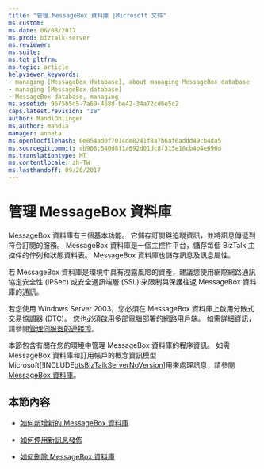 ```yaml
---
title: "管理 MessageBox 資料庫 |Microsoft 文件"
ms.custom: 
ms.date: 06/08/2017
ms.prod: biztalk-server
ms.reviewer: 
ms.suite: 
ms.tgt_pltfrm: 
ms.topic: article
helpviewer_keywords:
- managing [MessageBox database], about managing MessageBox database
- managing [MessageBox database]
- MessageBox database, managing
ms.assetid: 9675b5d5-7a69-468d-be42-34a72cd6e5c2
caps.latest.revision: "18"
author: MandiOhlinger
ms.author: mandia
manager: anneta
ms.openlocfilehash: 0e854ad0f7014de8241f8a7b6af6addd49cb4da5
ms.sourcegitcommit: cb908c540d8f1a692d01dc8f313e16cb4b4e696d
ms.translationtype: MT
ms.contentlocale: zh-TW
ms.lasthandoff: 09/20/2017
---
```

# <a name="managing-messagebox-databases"></a>管理 MessageBox 資料庫
MessageBox 資料庫有三個基本功能。 它儲存訂閱與追蹤資訊，並將訊息傳遞到符合訂閱的服務。 MessageBox 資料庫是一個主控件平台，儲存每個 BizTalk 主控件的佇列和狀態資料表。 MessageBox 資料庫也儲存訊息及訊息屬性。  
  
 若 MessageBox 資料庫是環境中具有洩露風險的資產，建議您使用網際網路通訊協定安全性 (IPSec) 或安全通訊端層 (SSL) 來限制與保護往返 MessageBox 資料庫的通訊。  
  
 若您使用 Windows Server 2003，您必須在 MessageBox 資料庫上啟用分散式交易協調器 (DTC)。 您也必須啟用多部電腦部署的網路用戶端。 如需詳細資訊，請參閱[管理伺服器的連接埠](../core/ports-for-the-administration-server.md)。  
  
 本節包含有關在您的環境中管理 MessageBox 資料庫的程序資訊。 如需 MessageBox 資料庫和訂用帳戶的概念資訊模型 Microsoft[!INCLUDE[btsBizTalkServerNoVersion](../includes/btsbiztalkservernoversion-md.md)]用來處理訊息，請參閱[MessageBox 資料庫](../core/the-messagebox-database.md)。  
  
## <a name="in-this-section"></a>本節內容  
  
-   [如何新增新的 MessageBox 資料庫](../core/how-to-add-a-new-messagebox-database.md)  
  
-   [如何停用新訊息發佈](../core/how-to-disable-new-message-publication.md)  
  
-   [如何刪除 MessageBox 資料庫](../core/how-to-delete-a-messagebox-database.md)